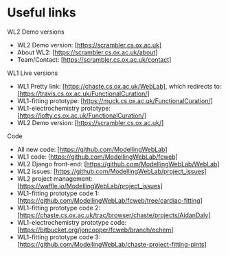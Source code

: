 # Useful links

WL2 Demo versions

* WL2 Demo version: [https://scrambler.cs.ox.ac.uk]
* About WL2: [https://scrambler.cs.ox.ac.uk/about]
* Team/Contact: [https://scrambler.cs.ox.ac.uk/contact]

WL1 Live versions

* WL1 Pretty link: [https://chaste.cs.ox.ac.uk/WebLab], which redirects to: [https://travis.cs.ox.ac.uk/FunctionalCuration/]
* WL1-fitting prototype: [https://muck.cs.ox.ac.uk/FunctionalCuration/]
* WL1-electrochemistry prototype: [https://lofty.cs.ox.ac.uk/FunctionalCuration/]
* WL2 Demo version: [https://scrambler.cs.ox.ac.uk/]

Code

* All new code: [https://github.com/ModellingWebLab]
* WL1 code: [https://github.com/ModellingWebLab/fcweb]
* WL2 Django front-end: [https://github.com/ModellingWebLab/WebLab]
* WL2 issues: [https://github.com/ModellingWebLab/project_issues]
* WL2 project management: [https://waffle.io/ModellingWebLab/project_issues]
* WL1-fitting prototype code 1: [https://github.com/ModellingWebLab/fcweb/tree/cardiac-fitting]
* WL1-fitting prototype code 2: [https://chaste.cs.ox.ac.uk/trac/browser/chaste/projects/AidanDaly]
* WL1-electrochemistry prototype code: [https://bitbucket.org/joncooper/fcweb/branch/echem]
* WL1-fitting prototype code 3: [https://github.com/ModellingWebLab/chaste-project-fitting-pints]
